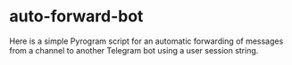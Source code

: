 # auto-forward-bot
  Here is a simple Pyrogram script for an automatic forwarding of messages from a channel to another Telegram bot using a user session string.
